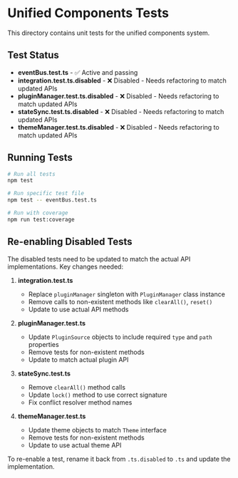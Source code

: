 # Unified Components Tests

This directory contains unit tests for the unified components system.

## Test Status

- **eventBus.test.ts** - ✅ Active and passing
- **integration.test.ts.disabled** - ❌ Disabled - Needs refactoring to match updated APIs
- **pluginManager.test.ts.disabled** - ❌ Disabled - Needs refactoring to match updated APIs  
- **stateSync.test.ts.disabled** - ❌ Disabled - Needs refactoring to match updated APIs
- **themeManager.test.ts.disabled** - ❌ Disabled - Needs refactoring to match updated APIs

## Running Tests

```bash
# Run all tests
npm test

# Run specific test file
npm test -- eventBus.test.ts

# Run with coverage
npm run test:coverage
```

## Re-enabling Disabled Tests

The disabled tests need to be updated to match the actual API implementations. Key changes needed:

1. **integration.test.ts**
   - Replace `pluginManager` singleton with `PluginManager` class instance
   - Remove calls to non-existent methods like `clearAll()`, `reset()`
   - Update to use actual API methods

2. **pluginManager.test.ts**
   - Update `PluginSource` objects to include required `type` and `path` properties
   - Remove tests for non-existent methods
   - Update to match actual plugin API

3. **stateSync.test.ts**
   - Remove `clearAll()` method calls
   - Update `lock()` method to use correct signature
   - Fix conflict resolver method names

4. **themeManager.test.ts**
   - Update theme objects to match `Theme` interface
   - Remove tests for non-existent methods
   - Update to use actual theme API

To re-enable a test, rename it back from `.ts.disabled` to `.ts` and update the implementation.